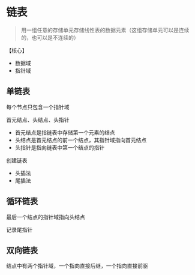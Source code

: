 # 链表

> 用一组任意的存储单元存储线性表的数据元素（这组存储单元可以是连续的，也可以是不连续的）



【核心】

- 数据域
- 指针域





## 单链表

每个节点只包含一个指针域



首元结点、头结点、头指针

- 首元结点是指链表中存储第一个元素的结点
- 头结点是首元结点的前一个结点，其指针域指向首元结点
- 头指针是指向链表中第一个结点的指针



创建链表

- 头插法
- 尾插法





## 循环链表

最后一个结点的指针域指向头结点

记录尾指针





## 双向链表

结点中有两个指针域，一个指向直接后继，一个指向直接前驱




